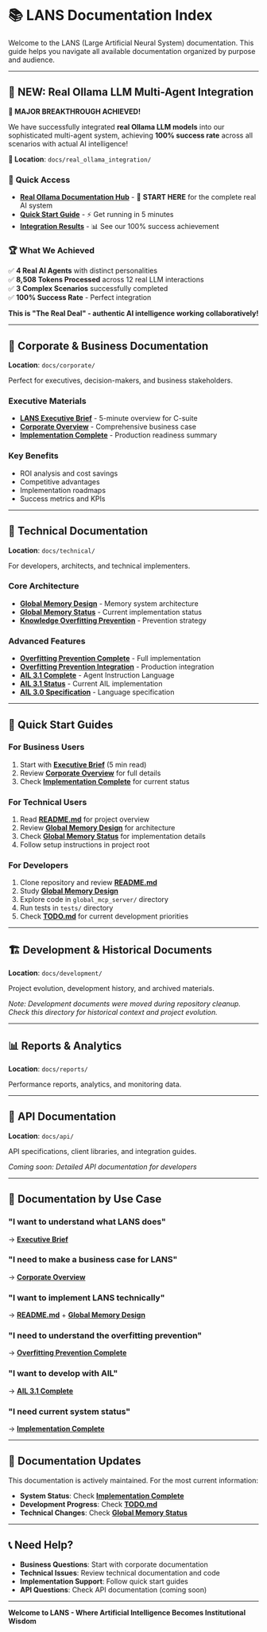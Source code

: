 # 📚 LANS Documentation Index

Welcome to the LANS (Large Artificial Neural System) documentation. This guide helps you navigate all available documentation organized by purpose and audience.

---

## 🚀 **NEW: Real Ollama LLM Multi-Agent Integration**

**🎉 MAJOR BREAKTHROUGH ACHIEVED!**

We have successfully integrated **real Ollama LLM models** into our sophisticated multi-agent system, achieving **100% success rate** across all scenarios with actual AI intelligence!

**📁 Location**: `docs/real_ollama_integration/`

### 🎯 **Quick Access**
- **[Real Ollama Documentation Hub](./real_ollama_integration/REAL_OLLAMA_DOCUMENTATION_HUB.md)** - 🌟 **START HERE** for the complete real AI system
- **[Quick Start Guide](./real_ollama_integration/QUICK_START.md)** - ⚡ Get running in 5 minutes
- **[Integration Results](./real_ollama_integration/INTEGRATION_TEST_RESULTS.md)** - 📊 See our 100% success achievement

### 🏆 **What We Achieved**
✅ **4 Real AI Agents** with distinct personalities  
✅ **8,508 Tokens Processed** across 12 real LLM interactions  
✅ **3 Complex Scenarios** successfully completed  
✅ **100% Success Rate** - Perfect integration  

**This is "The Real Deal" - authentic AI intelligence working collaboratively!**

---

## 🏢 **Corporate & Business Documentation**

**Location**: `docs/corporate/`

Perfect for executives, decision-makers, and business stakeholders.

### **Executive Materials**
- **[LANS Executive Brief](corporate/LANS_EXECUTIVE_BRIEF.md)** - 5-minute overview for C-suite
- **[Corporate Overview](corporate/LANS_CORPORATE_OVERVIEW.md)** - Comprehensive business case
- **[Implementation Complete](corporate/LANS_IMPLEMENTATION_COMPLETE.md)** - Production readiness summary

### **Key Benefits**
- ROI analysis and cost savings
- Competitive advantages
- Implementation roadmaps
- Success metrics and KPIs

---

## 🔧 **Technical Documentation**

**Location**: `docs/technical/`

For developers, architects, and technical implementers.

### **Core Architecture**
- **[Global Memory Design](technical/GLOBAL_MEMORY_DESIGN.md)** - Memory system architecture
- **[Global Memory Status](technical/GLOBAL_MEMORY_STATUS.md)** - Current implementation status
- **[Knowledge Overfitting Prevention](technical/KNOWLEDGE_OVERFITTING_PREVENTION.md)** - Prevention strategy

### **Advanced Features**
- **[Overfitting Prevention Complete](technical/OVERFITTING_PREVENTION_COMPLETE.md)** - Full implementation
- **[Overfitting Prevention Integration](technical/OVERFITTING_PREVENTION_INTEGRATION.md)** - Production integration
- **[AIL 3.1 Complete](technical/AIL_3_1_COMPLETE.md)** - Agent Instruction Language
- **[AIL 3.1 Status](technical/AIL_3_1_STATUS.md)** - Current AIL implementation
- **[AIL 3.0 Specification](technical/AIL_3_0_SPECIFICATION.md)** - Language specification

---

## 🚀 **Quick Start Guides**

### **For Business Users**
1. Start with **[Executive Brief](corporate/LANS_EXECUTIVE_BRIEF.md)** (5 min read)
2. Review **[Corporate Overview](corporate/LANS_CORPORATE_OVERVIEW.md)** for full details
3. Check **[Implementation Complete](corporate/LANS_IMPLEMENTATION_COMPLETE.md)** for current status

### **For Technical Users**
1. Read **[README.md](../README.md)** for project overview
2. Review **[Global Memory Design](technical/GLOBAL_MEMORY_DESIGN.md)** for architecture
3. Check **[Global Memory Status](technical/GLOBAL_MEMORY_STATUS.md)** for implementation details
4. Follow setup instructions in project root

### **For Developers**
1. Clone repository and review **[README.md](../README.md)**
2. Study **[Global Memory Design](technical/GLOBAL_MEMORY_DESIGN.md)**
3. Explore code in `global_mcp_server/` directory
4. Run tests in `tests/` directory
5. Check **[TODO.md](../TODO.md)** for current development priorities

---

## 🏗️ **Development & Historical Documents**

**Location**: `docs/development/`

Project evolution, development history, and archived materials.

*Note: Development documents were moved during repository cleanup. Check this directory for historical context and project evolution.*

---

## 📊 **Reports & Analytics**

**Location**: `docs/reports/`

Performance reports, analytics, and monitoring data.

---

## 🔌 **API Documentation**

**Location**: `docs/api/`

API specifications, client libraries, and integration guides.

*Coming soon: Detailed API documentation for developers*

---

## 🎯 **Documentation by Use Case**

### **"I want to understand what LANS does"**
→ **[Executive Brief](corporate/LANS_EXECUTIVE_BRIEF.md)**

### **"I need to make a business case for LANS"**
→ **[Corporate Overview](corporate/LANS_CORPORATE_OVERVIEW.md)**

### **"I want to implement LANS technically"**
→ **[README.md](../README.md)** + **[Global Memory Design](technical/GLOBAL_MEMORY_DESIGN.md)**

### **"I need to understand the overfitting prevention"**
→ **[Overfitting Prevention Complete](technical/OVERFITTING_PREVENTION_COMPLETE.md)**

### **"I want to develop with AIL"**
→ **[AIL 3.1 Complete](technical/AIL_3_1_COMPLETE.md)**

### **"I need current system status"**
→ **[Implementation Complete](corporate/LANS_IMPLEMENTATION_COMPLETE.md)**

---

## 🔄 **Documentation Updates**

This documentation is actively maintained. For the most current information:

- **System Status**: Check **[Implementation Complete](corporate/LANS_IMPLEMENTATION_COMPLETE.md)**
- **Development Progress**: Check **[TODO.md](../TODO.md)**
- **Technical Changes**: Check **[Global Memory Status](technical/GLOBAL_MEMORY_STATUS.md)**

---

## 📞 **Need Help?**

- **Business Questions**: Start with corporate documentation
- **Technical Issues**: Review technical documentation and code
- **Implementation Support**: Follow quick start guides
- **API Questions**: Check API documentation (coming soon)

---

**Welcome to LANS - Where Artificial Intelligence Becomes Institutional Wisdom**
